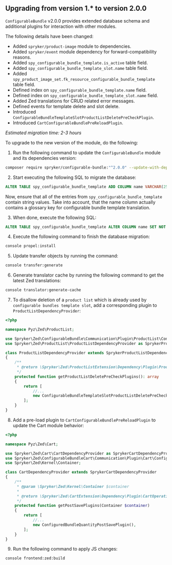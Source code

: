 

## Upgrading from version 1.* to version 2.0.0

`ConfigurableBundle` v2.0.0 provides extended database schema and additional plugins for interaction with other modules.

The following details have been changed:

* Added `spryker/product-image` module to dependencies.
* Added `spryker/event` module dependency for forward-compatibility reasons.
* Added `spy_configurable_bundle_template.is_active` table field.
* Added `spy_configurable_bundle_template_slot.name` table field.
* Added `spy_product_image_set.fk_resource_configurable_bundle_template` table field.
* Defined index on `spy_configurable_bundle_template.name` field.
* Defined index on `spy_configurable_bundle_template_slot.name` field.
* Added Zed translations for CRUD related error messages.
* Defined events for template delete and slot delete.
* Introduced `ConfigurableBundleTemplateSlotProductListDeletePreCheckPlugin`.
* Introduced `CartConfigurableBundlePreReloadPlugin`.

*Estimated migration time: 2-3 hours*


To upgrade to the new version of the module, do the following:

1. Run the following command to update the `ConfigurableBundle` module and its dependencies version:

```bash
composer require spryker/configurable-bundle:"^2.0.0" --update-with-dependencies
```

2. Start executing the following SQL to migrate the database:

```sql
ALTER TABLE spy_configurable_bundle_template ADD COLUMN name VARCHAR(255) NULL;
```

Now, ensure that all of the entries from `spy_configurable_bundle_template` contain string values. Take into account, that the name column actually contains a glossary key for configurable bundle template translation.

3. When done, execute the following SQL:

```sql
ALTER TABLE spy_configurable_bundle_template ALTER COLUMN name SET NOT NULL;
```

4. Execute the following command to finish the database migration:

```bash
console propel:install
```

5. Update transfer objects by running the command:

```bash
console transfer:generate
```

6. Generate translator cache by running the following command to get the latest Zed translations:

```bash
console translator:generate-cache
```

7. To disallow deletion of a `product list` which is already used by `configurable bundles template slot`, add a corresponding plugin to `ProductListDependencyProvider`:

```php
<?php

namespace Pyz\Zed\ProductList;

use Spryker\Zed\ConfigurableBundle\Communication\Plugin\ProductList\ConfigurableBundleTemplateSlotProductListDeletePreCheckPlugin;
use Spryker\Zed\ProductList\ProductListDependencyProvider as SprykerProductListDependencyProvider;

class ProductListDependencyProvider extends SprykerProductListDependencyProvider
{
    /**
     * @return \Spryker\Zed\ProductListExtension\Dependency\Plugin\ProductListDeletePreCheckPluginInterface[]
     */
    protected function getProductListDeletePreCheckPlugins(): array
    {
        return [
            //...
            new ConfigurableBundleTemplateSlotProductListDeletePreCheckPlugin(),
        ];
    }
}
```

8. Add a pre-load plugin to `CartConfigurableBundlePreReloadPlugin` to update the Cart module behavior:

```php
<?php

namespace Pyz\Zed\Cart;

use Spryker\Zed\Cart\CartDependencyProvider as SprykerCartDependencyProvider;
use Spryker\Zed\ConfigurableBundleCart\Communication\Plugin\Cart\ConfiguredBundleQuantityPostSavePlugin;
use Spryker\Zed\Kernel\Container;

class CartDependencyProvider extends SprykerCartDependencyProvider
{
    /**
     * @param \Spryker\Zed\Kernel\Container $container
     *
     * @return \Spryker\Zed\CartExtension\Dependency\Plugin\CartOperationPostSavePluginInterface[]
     */
    protected function getPostSavePlugins(Container $container)
    {
        return [
            //...
            new ConfiguredBundleQuantityPostSavePlugin(),
        ];
    }
}
```

9. Run the following command to apply JS changes:

```bash
console frontend:zed:build
```
